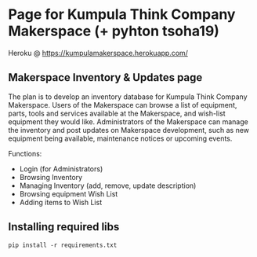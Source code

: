 # Page for Kumpula Think Company Makerspace (+ pyhton tsoha19)

Heroku @ https://kumpulamakerspace.herokuapp.com/

## Makerspace Inventory & Updates page
The plan is to develop an inventory database for Kumpula Think Company Makerspace. Users of the Makerspace can browse a list of equipment, parts, tools and services available at the Makerspace, and wish-list equipment they would like. Administrators of the Makerspace can manage the inventory and post updates on Makerspace development, such as new equipment being available, maintenance notices or upcoming events.

Functions:
* Login (for Administrators)
* Browsing Inventory
* Managing Inventory (add, remove, update description)
* Browsing equipment Wish List
* Adding items to Wish List



## Installing required libs
`pip install -r requirements.txt`
